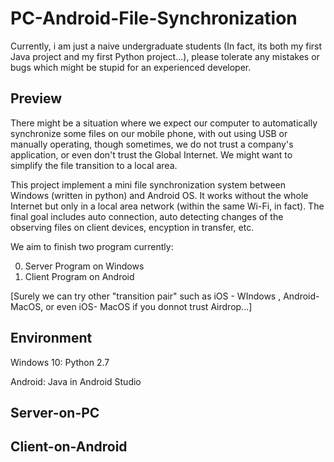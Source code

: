 # PC-Android-File-Synchronization
Currently, i am just a naive undergraduate students (In fact, its both my first Java project and my first Python project...), please tolerate any mistakes or bugs which might be stupid for an experienced developer.

## Preview

There might be a situation where we expect our computer to automatically synchronize some files on our mobile phone, with out using USB or manually operating, though sometimes, we do not trust a company's application, or even don't trust the Global Internet. We might want to simplify the file transition to a local area. 

This project implement a mini file synchronization system between Windows (written in python) and Android OS. It works without the whole Internet but only in a local area network (within the same Wi-Fi, in fact).  The final goal includes auto connection, auto detecting changes of the observing files on client devices,  encyption in transfer, etc.

We aim to finish two program currently:

0. Server Program on Windows
1. Client Program on Android

[Surely we can try other "transition pair" such as iOS - WIndows , Android-MacOS, or even iOS- MacOS if you donnot trust Airdrop...]



## Environment

Windows 10: Python 2.7

Android: Java in Android Studio



## Server-on-PC



## Client-on-Android





